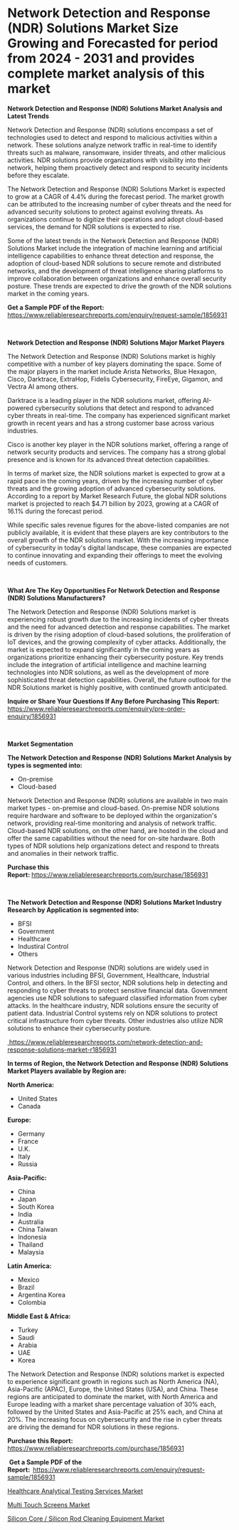 <p><h1>Network Detection and Response (NDR) Solutions Market Size Growing and Forecasted for period from 2024 - 2031 and provides complete market analysis of this market</h1></p><p><strong>Network Detection and Response (NDR) Solutions Market Analysis and Latest Trends</strong></p>
<p><p>Network Detection and Response (NDR) solutions encompass a set of technologies used to detect and respond to malicious activities within a network. These solutions analyze network traffic in real-time to identify threats such as malware, ransomware, insider threats, and other malicious activities. NDR solutions provide organizations with visibility into their network, helping them proactively detect and respond to security incidents before they escalate.</p><p>The Network Detection and Response (NDR) Solutions Market is expected to grow at a CAGR of 4.4% during the forecast period. The market growth can be attributed to the increasing number of cyber threats and the need for advanced security solutions to protect against evolving threats. As organizations continue to digitize their operations and adopt cloud-based services, the demand for NDR solutions is expected to rise.</p><p>Some of the latest trends in the Network Detection and Response (NDR) Solutions Market include the integration of machine learning and artificial intelligence capabilities to enhance threat detection and response, the adoption of cloud-based NDR solutions to secure remote and distributed networks, and the development of threat intelligence sharing platforms to improve collaboration between organizations and enhance overall security posture. These trends are expected to drive the growth of the NDR solutions market in the coming years.</p></p>
<p><strong>Get a Sample PDF of the Report:&nbsp;</strong> <a href="https://www.reliableresearchreports.com/enquiry/request-sample/1856931">https://www.reliableresearchreports.com/enquiry/request-sample/1856931</a></p>
<p>&nbsp;</p>
<p><strong>Network Detection and Response (NDR) Solutions Major Market Players</strong></p>
<p><p>The Network Detection and Response (NDR) Solutions market is highly competitive with a number of key players dominating the space. Some of the major players in the market include Arista Networks, Blue Hexagon, Cisco, Darktrace, ExtraHop, Fidelis Cybersecurity, FireEye, Gigamon, and Vectra AI among others.</p><p>Darktrace is a leading player in the NDR solutions market, offering AI-powered cybersecurity solutions that detect and respond to advanced cyber threats in real-time. The company has experienced significant market growth in recent years and has a strong customer base across various industries.</p><p>Cisco is another key player in the NDR solutions market, offering a range of network security products and services. The company has a strong global presence and is known for its advanced threat detection capabilities.</p><p>In terms of market size, the NDR solutions market is expected to grow at a rapid pace in the coming years, driven by the increasing number of cyber threats and the growing adoption of advanced cybersecurity solutions. According to a report by Market Research Future, the global NDR solutions market is projected to reach $4.71 billion by 2023, growing at a CAGR of 16.1% during the forecast period.</p><p>While specific sales revenue figures for the above-listed companies are not publicly available, it is evident that these players are key contributors to the overall growth of the NDR solutions market. With the increasing importance of cybersecurity in today's digital landscape, these companies are expected to continue innovating and expanding their offerings to meet the evolving needs of customers.</p></p>
<p>&nbsp;</p>
<p><strong>What Are The Key Opportunities For Network Detection and Response (NDR) Solutions Manufacturers?</strong></p>
<p><p>The Network Detection and Response (NDR) Solutions market is experiencing robust growth due to the increasing incidents of cyber threats and the need for advanced detection and response capabilities. The market is driven by the rising adoption of cloud-based solutions, the proliferation of IoT devices, and the growing complexity of cyber attacks. Additionally, the market is expected to expand significantly in the coming years as organizations prioritize enhancing their cybersecurity posture. Key trends include the integration of artificial intelligence and machine learning technologies into NDR solutions, as well as the development of more sophisticated threat detection capabilities. Overall, the future outlook for the NDR Solutions market is highly positive, with continued growth anticipated.</p></p>
<p><strong>Inquire or Share Your Questions If Any Before Purchasing This Report:</strong> <a href="https://www.reliableresearchreports.com/enquiry/pre-order-enquiry/1856931">https://www.reliableresearchreports.com/enquiry/pre-order-enquiry/1856931</a></p>
<p>&nbsp;</p>
<p><strong>Market Segmentation</strong></p>
<p><strong>The Network Detection and Response (NDR) Solutions Market Analysis by types is segmented into:</strong></p>
<p><ul><li>On-premise</li><li>Cloud-based</li></ul></p>
<p><p>Network Detection and Response (NDR) solutions are available in two main market types - on-premise and cloud-based. On-premise NDR solutions require hardware and software to be deployed within the organization's network, providing real-time monitoring and analysis of network traffic. Cloud-based NDR solutions, on the other hand, are hosted in the cloud and offer the same capabilities without the need for on-site hardware. Both types of NDR solutions help organizations detect and respond to threats and anomalies in their network traffic.</p></p>
<p><strong>Purchase this Report:&nbsp;</strong><a href="https://www.reliableresearchreports.com/purchase/1856931">https://www.reliableresearchreports.com/purchase/1856931</a></p>
<p>&nbsp;</p>
<p><strong>The Network Detection and Response (NDR) Solutions Market Industry Research by Application is segmented into:</strong></p>
<p><ul><li>BFSI</li><li>Government</li><li>Healthcare</li><li>Industiral Control</li><li>Others</li></ul></p>
<p><p>Network Detection and Response (NDR) solutions are widely used in various industries including BFSI, Government, Healthcare, Industrial Control, and others. In the BFSI sector, NDR solutions help in detecting and responding to cyber threats to protect sensitive financial data. Government agencies use NDR solutions to safeguard classified information from cyber attacks. In the healthcare industry, NDR solutions ensure the security of patient data. Industrial Control systems rely on NDR solutions to protect critical infrastructure from cyber threats. Other industries also utilize NDR solutions to enhance their cybersecurity posture.</p></p>
<p><a href="https://www.reliableresearchreports.com/network-detection-and-response-solutions-market-r1856931">&nbsp;https://www.reliableresearchreports.com/network-detection-and-response-solutions-market-r1856931</a></p>
<p><strong>In terms of Region, the Network Detection and Response (NDR) Solutions Market Players available by Region are:</strong></p>
<p>
    <p> <strong> North America: </strong>
        <ul>
            <li>United States</li>
            <li>Canada</li>
        </ul>
        </p> 
    <p> <strong> Europe: </strong>
        <ul>
            <li>Germany</li>
            <li>France</li>
            <li>U.K.</li>
            <li>Italy</li>
            <li>Russia</li>
        </ul>
        </p> 
    <p> <strong> Asia-Pacific: </strong>
        <ul>
            <li>China</li>
            <li>Japan</li>
            <li>South Korea</li>
            <li>India</li>
            <li>Australia</li>
            <li>China Taiwan</li>
            <li>Indonesia</li>
            <li>Thailand</li>
            <li>Malaysia</li>
        </ul>
        </p> 
    <p> <strong> Latin America: </strong>
        <ul>
            <li>Mexico</li>
            <li>Brazil</li>
            <li>Argentina Korea</li>
            <li>Colombia</li>
        </ul>
        </p> 
    <p> <strong> Middle East & Africa: </strong>
        <ul>
            <li>Turkey</li>
            <li>Saudi</li>
            <li>Arabia</li>
            <li>UAE</li>
            <li>Korea</li>
        </ul>
    </p>
    </p>
<p><p>The Network Detection and Response (NDR) solutions market is expected to experience significant growth in regions such as North America (NA), Asia-Pacific (APAC), Europe, the United States (USA), and China. These regions are anticipated to dominate the market, with North America and Europe leading with a market share percentage valuation of 30% each, followed by the United States and Asia-Pacific at 25% each, and China at 20%. The increasing focus on cybersecurity and the rise in cyber threats are driving the demand for NDR solutions in these regions.</p></p>
<p><strong>Purchase this Report: </strong><a href="https://www.reliableresearchreports.com/purchase/1856931">https://www.reliableresearchreports.com/purchase/1856931</a></p>
<p>&nbsp;<strong>Get a Sample PDF of the Report:&nbsp;&nbsp;</strong><a href="https://www.reliableresearchreports.com/enquiry/request-sample/1856931">https://www.reliableresearchreports.com/enquiry/request-sample/1856931</a></p>
<p><strong></strong></p>
<p><p><a href="https://www.linkedin.com/pulse/healthcare-analytical-testing-services-market-key-successful-izq2f">Healthcare Analytical Testing Services Market</a></p><p><a href="https://www.linkedin.com/pulse/multi-touch-screens-market-key-successful-business-strategy-nn9ke?trackingId=QglJKLzr9hFTjTLI2yGmCA%3D%3D">Multi Touch Screens Market</a></p><p><a href="https://github.com/arionmp/Market-Research-Report-List-3/blob/main/silicon-core-silicon-rod-cleaning-equipment-market.md">Silicon Core / Silicon Rod Cleaning Equipment Market</a></p></p>